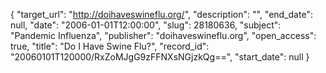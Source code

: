 {
  "target_url": "http://doihaveswineflu.org/", 
  "description": "", 
  "end_date": null, 
  "date": "2006-01-01T12:00:00", 
  "slug": 28180636, 
  "subject": "Pandemic Influenza", 
  "publisher": "doihaveswineflu.org", 
  "open_access": true, 
  "title": "Do I Have Swine Flu?", 
  "record_id": "20060101T120000/RxZoMJgG9zFFNXsNGjzkQg==", 
  "start_date": null
}

